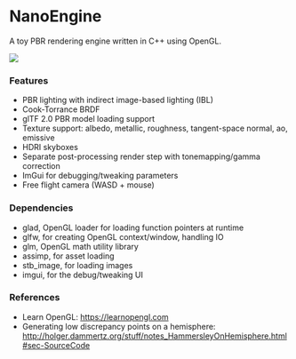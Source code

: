 # NanoEngine

A toy PBR rendering engine written in C++ using OpenGL.

<img src="https://github.com/tristancalderbank/NanoEngine/blob/master/screenshots/pbr_first_implementation.png">

### Features
* PBR lighting with indirect image-based lighting (IBL)
* Cook-Torrance BRDF
* glTF 2.0 PBR model loading support
* Texture support: albedo, metallic, roughness, tangent-space normal, ao, emissive
* HDRI skyboxes
* Separate post-processing render step with tonemapping/gamma correction
* ImGui for debugging/tweaking parameters
* Free flight camera (WASD + mouse)

### Dependencies

* glad, OpenGL loader for loading function pointers at runtime
* glfw, for creating OpenGL context/window, handling IO
* glm, OpenGL math utility library
* assimp, for asset loading
* stb_image, for loading images
* imgui, for the debug/tweaking UI

### References

* Learn OpenGL: https://learnopengl.com
* Generating low discrepancy points on a hemisphere: http://holger.dammertz.org/stuff/notes_HammersleyOnHemisphere.html#sec-SourceCode
